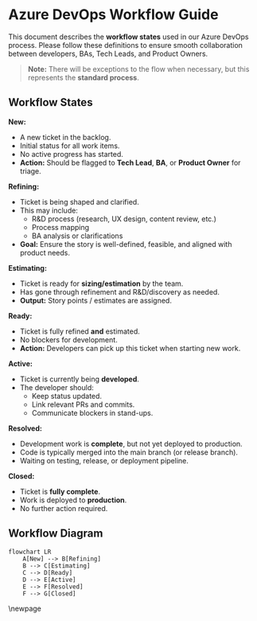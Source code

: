 # Azure DevOps Workflow Guide

This document describes the **workflow states** used in our Azure DevOps process. Please follow these definitions to ensure smooth collaboration between developers, BAs, Tech Leads, and Product Owners.

>**Note:** There will be exceptions to the flow when necessary, but this represents the **standard process**.

## Workflow States

**New:**

- A new ticket in the backlog.
- Initial status for all work items.
- No active progress has started.
- **Action:** Should be flagged to **Tech Lead**, **BA**, or **Product Owner** for triage.

**Refining:**

- Ticket is being shaped and clarified.
- This may include:
  - R&D process (research, UX design, content review, etc.)
  - Process mapping
  - BA analysis or clarifications
- **Goal:** Ensure the story is well-defined, feasible, and aligned with product needs.

**Estimating:**

- Ticket is ready for **sizing/estimation** by the team.
- Has gone through refinement and R&D/discovery as needed.
- **Output:** Story points / estimates are assigned.

**Ready:**

- Ticket is fully refined **and** estimated.
- No blockers for development.
- **Action:** Developers can pick up this ticket when starting new work.

**Active:**

- Ticket is currently being **developed**.
- The developer should:
  - Keep status updated.
  - Link relevant PRs and commits.
  - Communicate blockers in stand-ups.

**Resolved:**

- Development work is **complete**, but not yet deployed to production.
- Code is typically merged into the main branch (or release branch).
- Waiting on testing, release, or deployment pipeline.

**Closed:**

- Ticket is **fully complete**.
- Work is deployed to **production**.
- No further action required.

## Workflow Diagram

```mermaid
flowchart LR
    A[New] --> B[Refining]
    B --> C[Estimating]
    C --> D[Ready]
    D --> E[Active]
    E --> F[Resolved]
    F --> G[Closed]
```

<!-- Leave the rest of this page blank -->
\newpage
